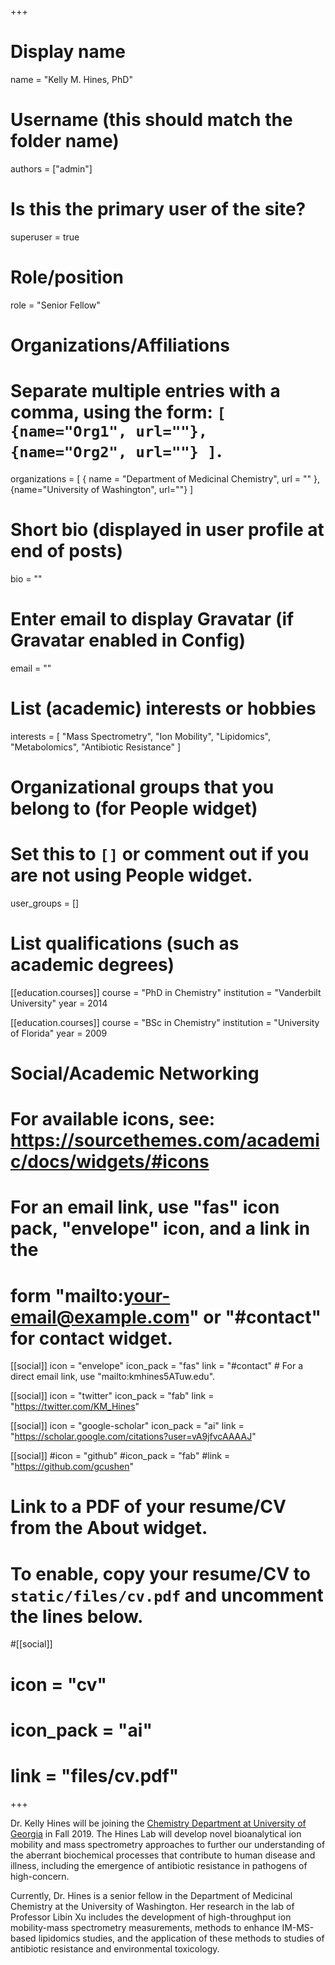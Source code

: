 +++
# Display name
name = "Kelly M. Hines, PhD"

# Username (this should match the folder name)
authors = ["admin"]

# Is this the primary user of the site?
superuser = true

# Role/position
role = "Senior Fellow"

# Organizations/Affiliations
#   Separate multiple entries with a comma, using the form: `[ {name="Org1", url=""}, {name="Org2", url=""} ]`.
organizations = [ { name = "Department of Medicinal Chemistry", url = "" }, {name="University of Washington", url=""} ]

# Short bio (displayed in user profile at end of posts)
bio = ""

# Enter email to display Gravatar (if Gravatar enabled in Config)
email = ""

# List (academic) interests or hobbies
interests = [
  "Mass Spectrometry",
  "Ion Mobility",
  "Lipidomics",
  "Metabolomics",
  "Antibiotic Resistance"
]

# Organizational groups that you belong to (for People widget)
#   Set this to `[]` or comment out if you are not using People widget.
user_groups = []

# List qualifications (such as academic degrees)
[[education.courses]]
  course = "PhD in Chemistry"
  institution = "Vanderbilt University"
  year = 2014

[[education.courses]]
  course = "BSc in Chemistry"
  institution = "University of Florida"
  year = 2009

# Social/Academic Networking
# For available icons, see: https://sourcethemes.com/academic/docs/widgets/#icons
#   For an email link, use "fas" icon pack, "envelope" icon, and a link in the
#   form "mailto:your-email@example.com" or "#contact" for contact widget.

[[social]]
  icon = "envelope"
  icon_pack = "fas"
  link = "#contact"  # For a direct email link, use "mailto:kmhines5ATuw.edu".

[[social]]
  icon = "twitter"
  icon_pack = "fab"
  link = "https://twitter.com/KM_Hines"

[[social]]
  icon = "google-scholar"
  icon_pack = "ai"
  link = "https://scholar.google.com/citations?user=vA9jfvcAAAAJ"

[[social]]
  #icon = "github"
  #icon_pack = "fab"
  #link = "https://github.com/gcushen"

# Link to a PDF of your resume/CV from the About widget.
# To enable, copy your resume/CV to `static/files/cv.pdf` and uncomment the lines below.
#[[social]]
#   icon = "cv"
#   icon_pack = "ai"
#   link = "files/cv.pdf"

+++

Dr. Kelly Hines will be joining the <a href="https://www.chem.uga.edu/" target="_blank">Chemistry Department at University of Georgia</a> in Fall 2019. The Hines Lab will develop novel bioanalytical ion mobility and mass spectrometry approaches to further our understanding of the aberrant biochemical processes that contribute to human disease and illness, including the emergence of antibiotic resistance in pathogens of high-concern.

Currently, Dr. Hines is a senior fellow in the Department of Medicinal Chemistry at the University of Washington. Her research in the lab of Professor Libin Xu includes the development of high-throughput ion mobility-mass spectrometry measurements, methods to enhance IM-MS-based lipidomics studies, and the application of these methods to studies of antibiotic resistance and environmental toxicology.
